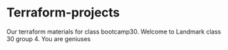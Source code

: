# Terraform-projects
Our terraform materials for class bootcamp30.
Welcome to Landmark class 30 group 4.
You are geniuses
